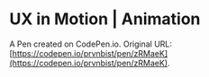 # UX in Motion | Animation

A Pen created on CodePen.io. Original URL: [https://codepen.io/prvnbist/pen/zRMaeK](https://codepen.io/prvnbist/pen/zRMaeK).

